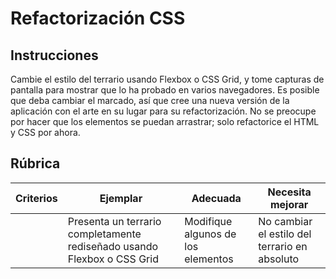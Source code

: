 # Refactorización CSS

## Instrucciones

Cambie el estilo del terrario usando Flexbox o CSS Grid, y tome capturas de pantalla para mostrar que lo ha probado en varios navegadores. Es posible que deba cambiar el marcado, así que cree una nueva versión de la aplicación con el arte en su lugar para su refactorización. No se preocupe por hacer que los elementos se puedan arrastrar; solo refactorice el HTML y CSS por ahora.

## Rúbrica

| Criterios | Ejemplar                                                                | Adecuada                           | Necesita mejorar                              |
| --------- | ----------------------------------------------------------------------- | ---------------------------------- | --------------------------------------------- |
|           | Presenta un terrario completamente rediseñado usando Flexbox o CSS Grid | Modifique algunos de los elementos | No cambiar el estilo del terrario en absoluto |
